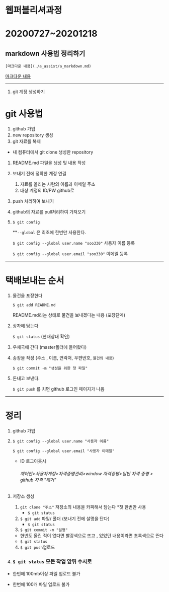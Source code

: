# 웹퍼블리셔과정

# 20200727~20201218



## markdown 사용법 정리하기

`[마크다운 내용](./a_assist/a_markdown.md)`

[마크다운 내용](./a_assist/a_markdown.md)

___



1. git 계정 생성하기

# git 사용법

1. github 가입
2. new repository 생성
3. git 자료를 복제
   
- 내 컴퓨터에서 git clone 생성한 repository
   
1. README.md 파일을 생성 및 내용 작성

2. 보내기 전에 정확한 계정 연결

   1. 자료를 올리는 사람의 이름과 이메일 주소
   2. 대상 계정의 ID/PW github로

3. push 처리하여 보내기

4. github의 자료를 pull처리하여 가져오기

5. `$ git config`

   **`--global` 은 최초에 한번만 사용한다.

   `$ git config --global user.name "soo330"` 사용자 이름 등록

   `$ git config --global user.email "soo330"` 이메일 등록

___

# 택배보내는 순서

1. 물건을 포장한다

   `$ git add README.md` 

   README.md라는 상태로 물건을 보내겠다는 내용 (포장단계)

2. 상자에 담는다 

   `$ git status` (현재상태 확인)

3. 우체국에 간다 (master폴더에 들어왔다)

4. 송장을 작성 (주소 , 이름, 연락처, 우편번호, `물건의 내용`)

   `$ git commit -m "생성을 위한 첫 파일"`

5. 돈내고 보낸다.

   `$ git push` 를 치면 github 로그인 페이지가 나옴

___

# 정리

1. github 가입

2. `$ git config --global user.name "사용자 이름"`

   `$ git config --global user.email "사용자 이메일"`

   - ID 로그아웃시 

      ###### 제어판>사용자계정>자격증명관리>window 자격증명>일반 자격 증명 > github 자격 "제거"

3. 저장소 생성

   1. `git clone "주소"` 저장소의 내용을 카피해서 담는다 *첫 한번만 사용
      - `$ git status`
   2. `$ git add` 파일/ 폴더 (보내기 전에 설명을 단다)
      - `$ git status`
   3.  `$ git commit -m "설명"`
      - 한번도 올린 적이 없다면 빨강색으로 뜨고 , 있었던 내용이라면 초록색으로 뜬다 
      - `$ git status`

   4. `$ git push`업로드 

4. ### `$ git status` 모든 작업 앞뒤 수시로



* 한번에 100mb이상 파일 업로드 불가

- 한번에 100개 파일 업로드 불가